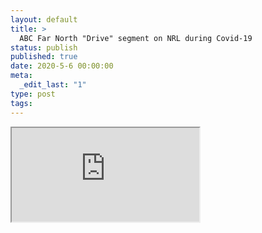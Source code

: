 ```yaml
---
layout: default
title: >
  ABC Far North "Drive" segment on NRL during Covid-19
status: publish
published: true
date: 2020-5-6 00:00:00
meta:
  _edit_last: "1"
type: post
tags:
---
```

<div  id="qrcode"></div>
<div>
<iframe src="https://researchers.mq.edu.au/en/clippings/abc-far-north-drive-segment-on-nrl-during-covid-19">
</iframe>
</div>

<script type="text/javascript" src="{site.baseurl}/js/qr/qrcode.js"></script>
<script type="text/javascript">
new QRCode(document.getElementById("qrcode"), "https://researchers.mq.edu.au/en/clippings/abc-far-north-drive-segment-on-nrl-during-covid-19");
</script>
        